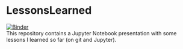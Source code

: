 # LessonsLearned
[![Binder](https://mybinder.org/badge_logo.svg)](https://mybinder.org/v2/gh/HannahDi/LessonsLearned/HEAD?urlpath=/tree/LessonsLearned.ipynb) <br>
This repository contains a Jupyter Notebook presentation with some lessons I learned so far (on git and Jupyter).
